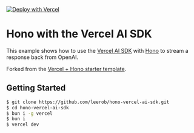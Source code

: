 [![Deploy with Vercel](https://vercel.com/button)](https://vercel.com/new/clone?repository-url=https%3A%2F%2Fgithub.com%2Fleerob%2Fhono-vercel-ai-sdk&env=OPENAI_API_KEY&envDescription=Find%20your%20API%20key&envLink=https%3A%2F%2Fvercel.com%2Fdocs%2Fintegrations%2Fai%2Fopenai%23getting-your-openai-api-key)

# Hono with the Vercel AI SDK

This example shows how to use the [Vercel AI SDK](https://sdk.vercel.ai/docs/introduction) with [Hono](https://hono.dev/) to stream a response back from OpenAI.

Forked from the [Vercel + Hono starter template](https://vercel.com/templates/hono/hono-on-vercel).

## Getting Started

```bash
$ git clone https://github.com/leerob/hono-vercel-ai-sdk.git
$ cd hono-vercel-ai-sdk
$ bun i -g vercel
$ bun i
$ vercel dev
```
